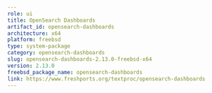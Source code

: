 ```yaml
---
role: ui
title: OpenSearch Dashboards
artifact_id: opensearch-dashboards
architecture: x64
platform: freebsd
type: system-package
category: opensearch-dashboards
slug: opensearch-dashboards-2.13.0-freebsd-x64
version: 2.13.0
freebsd_package_name: opensearch-dashboards
link: https://www.freshports.org/textproc/opensearch-dashboards
---
```

